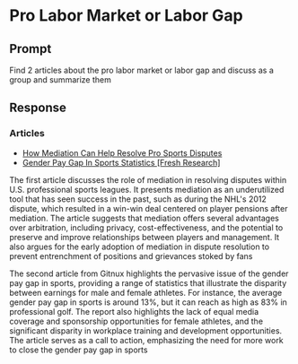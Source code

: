 # Pro Labor Market or Labor Gap

## Prompt

Find 2 articles about the pro labor market or labor gap and discuss as  a group and summarize them

## Response

### Articles

- [How Mediation Can Help Resolve Pro Sports Disputes](https://www.pon.harvard.edu/daily/mediation/how-mediation-can-help-resolve-pro-sports-disputes/)
- [Gender Pay Gap In Sports Statistics [Fresh Research]](https://blog.gitnux.com/gender-pay-gap-in-sports-statistics/)

The first article discusses the role of mediation in resolving disputes within U.S. professional sports leagues. It presents mediation as an underutilized tool that has seen success in the past, such as during the NHL's 2012 dispute, which resulted in a win-win deal centered on player pensions after mediation. The article suggests that mediation offers several advantages over arbitration, including privacy, cost-effectiveness, and the potential to preserve and improve relationships between players and management. It also argues for the early adoption of mediation in dispute resolution to prevent entrenchment of positions and grievances stoked by fans

The second article from Gitnux highlights the pervasive issue of the gender pay gap in sports, providing a range of statistics that illustrate the disparity between earnings for male and female athletes. For instance, the average gender pay gap in sports is around 13%, but it can reach as high as 83% in professional golf. The report also highlights the lack of equal media coverage and sponsorship opportunities for female athletes, and the significant disparity in workplace training and development opportunities. The article serves as a call to action, emphasizing the need for more work to close the gender pay gap in sports